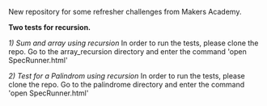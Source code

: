 New repository for some refresher challenges from Makers Academy.

**Two tests for recursion.**

*1) Sum and array using recursion*
In order to run the tests, please clone the repo.  Go to the array_recursion directory and enter the command 'open SpecRunner.html'

*2) Test for a Palindrom using recursion*
In order to run the tests, please clone the repo.  Go to the palindrome directory and enter the command 'open SpecRunner.html'



